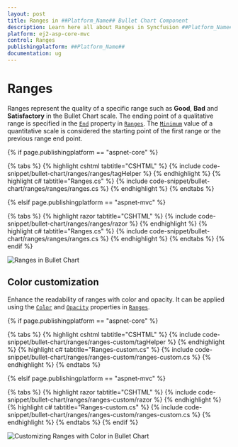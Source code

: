 ```yaml
---
layout: post
title: Ranges in ##Platform_Name## Bullet Chart Component
description: Learn here all about Ranges in Syncfusion ##Platform_Name## Bullet Chart component of Syncfusion Essential JS 2 and more.
platform: ej2-asp-core-mvc
control: Ranges
publishingplatform: ##Platform_Name##
documentation: ug
---
```



# Ranges

Ranges represent the quality of a specific range such as **Good**, **Bad** and **Satisfactory** in the Bullet Chart scale. The ending point of a qualitative range is specified in the [`End`](https://help.syncfusion.com/cr/aspnetcore-js2/Syncfusion.EJ2.Charts.Range.html#Syncfusion_EJ2_Charts_Range_End) property in [`Ranges`](https://help.syncfusion.com/cr/aspnetcore-js2/Syncfusion.EJ2.Charts.BulletChart.html#Syncfusion_EJ2_Charts_BulletChart_Ranges). The [`Minimum`](https://help.syncfusion.com/cr/aspnetcore-js2/Syncfusion.EJ2.Charts.BulletChart.html#Syncfusion_EJ2_Charts_BulletChart_Minimum) value of a quantitative scale is considered the starting point of the first range or the previous range end point.

{% if page.publishingplatform == "aspnet-core" %}

{% tabs %}
{% highlight cshtml tabtitle="CSHTML" %}
{% include code-snippet/bullet-chart/ranges/ranges/tagHelper %}
{% endhighlight %}
{% highlight c# tabtitle="Ranges.cs" %}
{% include code-snippet/bullet-chart/ranges/ranges/ranges.cs %}
{% endhighlight %}
{% endtabs %}

{% elsif page.publishingplatform == "aspnet-mvc" %}

{% tabs %}
{% highlight razor tabtitle="CSHTML" %}
{% include code-snippet/bullet-chart/ranges/ranges/razor %}
{% endhighlight %}
{% highlight c# tabtitle="Ranges.cs" %}
{% include code-snippet/bullet-chart/ranges/ranges/ranges.cs %}
{% endhighlight %}
{% endtabs %}
{% endif %}



![Ranges in Bullet Chart](images/blazor-bullet-chart-range.png)

## Color customization

Enhance the readability of ranges with color and opacity. It can be applied using the [`Color`](https://help.syncfusion.com/cr/aspnetcore-js2/Syncfusion.EJ2.Charts.Range.html#Syncfusion_EJ2_Charts_Range_Color) and [`Opacity`](https://help.syncfusion.com/cr/aspnetcore-js2/Syncfusion.EJ2.Charts.Range.html#Syncfusion_EJ2_Charts_Range_Opacity) properties in [`Ranges`](https://help.syncfusion.com/cr/aspnetcore-js2/Syncfusion.EJ2.Charts.BulletChart.html#Syncfusion_EJ2_Charts_BulletChart_Ranges).

{% if page.publishingplatform == "aspnet-core" %}

{% tabs %}
{% highlight cshtml tabtitle="CSHTML" %}
{% include code-snippet/bullet-chart/ranges/ranges-custom/tagHelper %}
{% endhighlight %}
{% highlight c# tabtitle="Ranges-custom.cs" %}
{% include code-snippet/bullet-chart/ranges/ranges-custom/ranges-custom.cs %}
{% endhighlight %}
{% endtabs %}

{% elsif page.publishingplatform == "aspnet-mvc" %}

{% tabs %}
{% highlight razor tabtitle="CSHTML" %}
{% include code-snippet/bullet-chart/ranges/ranges-custom/razor %}
{% endhighlight %}
{% highlight c# tabtitle="Ranges-custom.cs" %}
{% include code-snippet/bullet-chart/ranges/ranges-custom/ranges-custom.cs %}
{% endhighlight %}
{% endtabs %}
{% endif %}



![Customizing Ranges with Color in Bullet Chart](images/blazor-bullet-chart-range-customization.png)